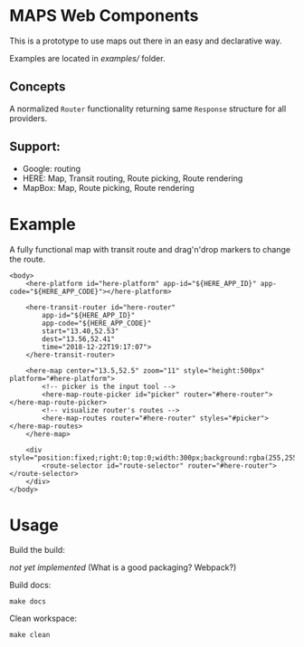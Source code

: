 MAPS Web Components
===================

This is a prototype to use maps out there in an easy and declarative way.

Examples are located in _examples/_ folder.



Concepts
--------

A normalized `Router` functionality returning same `Response` structure for all providers.


Support:
--------

- Google: routing
- HERE: Map, Transit routing, Route picking, Route rendering
- MapBox: Map, Route picking, Route rendering


Example
=======

A fully functional map with transit route and drag'n'drop markers to change the route.

    <body>
        <here-platform id="here-platform" app-id="${HERE_APP_ID}" app-code="${HERE_APP_CODE}"></here-platform>

        <here-transit-router id="here-router"
            app-id="${HERE_APP_ID}"
            app-code="${HERE_APP_CODE}"
            start="13.40,52.53"
            dest="13.56,52.41"
            time="2018-12-22T19:17:07">
        </here-transit-router>

        <here-map center="13.5,52.5" zoom="11" style="height:500px" platform="#here-platform">
            <!-- picker is the input tool -->
            <here-map-route-picker id="picker" router="#here-router"></here-map-route-picker>
            <!-- visualize router's routes -->
            <here-map-routes router="#here-router" styles="#picker"></here-map-routes>
        </here-map>

        <div style="position:fixed;right:0;top:0;width:300px;background:rgba(255,255,255,.8)">
            <route-selector id="route-selector" router="#here-router"></route-selector>
        </div>
    </body>


Usage
=====

Build the build:

_not yet implemented_ (What is a good packaging? Webpack?)

Build docs:

    make docs

Clean workspace:

    make clean
